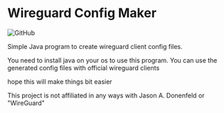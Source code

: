 # Wireguard Config Maker

![GitHub](https://github.com/brittson/wireguard_config_maker/blob/master/Screenshot%202019-06-11%20at%205.07.04%20PM.png)


Simple Java program to create wireguard client config files.

You need to install java on your os to use this program. You can use the generated config files with official wireguard clients

hope this will make things bit easier

This project is not affiliated in any ways with Jason A. Donenfeld or "WireGuard"
